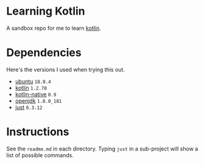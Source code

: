 # Learning Kotlin

A sandbox repo for me to learn [kotlin](https://kotlinlang.org/).

# Dependencies

Here's the versions I used when trying this out.

- [ubuntu](https://www.ubuntu.com/) `18.0.4`
- [kotlin](https://github.com/JetBrains/kotlin) `1.2.70`
- [kotlin-native](https://github.com/JetBrains/kotlin-native) `0.9`
- [openjdk](http://openjdk.java.net) `1.8.0_181`
- [just](https://github.com/casey/just) `0.3.12`

# Instructions

See the `readme.md` in each directory. Typing `just` in a sub-project will show a list of possible commands.
